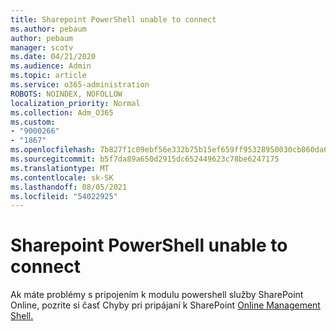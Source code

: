 ```yaml
---
title: Sharepoint PowerShell unable to connect
ms.author: pebaum
author: pebaum
manager: scotv
ms.date: 04/21/2020
ms.audience: Admin
ms.topic: article
ms.service: o365-administration
ROBOTS: NOINDEX, NOFOLLOW
localization_priority: Normal
ms.collection: Adm_O365
ms.custom:
- "9000266"
- "1867"
ms.openlocfilehash: 7b827f1c09ebf56e332b75b15ef659ff95328950030cb860da652555efe45f28
ms.sourcegitcommit: b5f7da89a650d2915dc652449623c78be6247175
ms.translationtype: MT
ms.contentlocale: sk-SK
ms.lasthandoff: 08/05/2021
ms.locfileid: "54022925"
---
```

# <a name="sharepoint-powershell-unable-to-connect"></a>Sharepoint PowerShell unable to connect

Ak máte problémy s pripojením k modulu powershell služby SharePoint Online, pozrite si časť Chyby pri pripájaní k SharePoint [Online Management Shell.](/sharepoint/troubleshoot/administration/errors-connecting-to-management-shell)